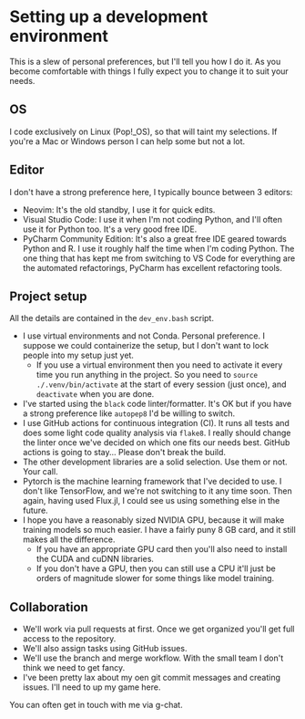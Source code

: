 # Setting up a development environment
This is a slew of personal preferences, but I'll tell you how I do it. As you become comfortable with things I fully expect you to change it to suit your needs.

## OS
I code exclusively on Linux (Pop!_OS), so that will taint my selections. If you're a Mac or Windows person I can help some but not a lot.

## Editor
I don't have a strong preference here, I typically bounce between 3 editors:
- Neovim: It's the old standby, I use it for quick edits.
- Visual Studio Code: I use it when I'm not coding Python, and I'll often use it for Python too. It's a very good free IDE.
- PyCharm Community Edition: It's also a great free IDE geared towards Python and R. I use it roughly half the time when I'm coding Python. The one thing that has kept me from switching to VS Code for everything are the automated refactorings, PyCharm has excellent refactoring tools.

## Project setup
All the details are contained in the `dev_env.bash` script.
- I use virtual environments and not Conda. Personal preference. I suppose we could containerize the setup, but I don't want to lock people into my setup just yet.
  - If you use a virtual environment then you need to activate it every time you run anything in the project. So you need to `source ./.venv/bin/activate` at the start of every session (just once), and `deactivate` when you are done.
- I've started using the `black` code linter/formatter. It's OK but if you have a strong preference like `autopep8` I'd be willing to switch.
- I use GitHub actions for continuous integration (CI). It runs all tests and does some light code quality analysis via `flake8`. I really should change the linter once we've decided on which one fits our needs best. GitHub actions is going to stay... Please don't break the build.
- The other development libraries are a solid selection. Use them or not. Your call.
- Pytorch is the machine learning framework that I've decided to use. I don't like TensorFlow, and we're not switching to it any time soon. Then again, having used Flux.jl, I could see us using something else in the future.
- I hope you have a reasonably sized NVIDIA GPU, because it will make training models so much easier. I have a fairly puny 8 GB card, and it still makes all the difference.
  - If you have an appropriate GPU card then you'll also need to install the CUDA and cuDNN libraries.
  - If you don't have a GPU, then you can still use a CPU it'll just be orders of magnitude slower for some things like model training.

## Collaboration
- We'll work via pull requests at first. Once we get organized you'll get full access to the repository.
- We'll also assign tasks using GitHub issues.
- We'll use the branch and merge workflow. With the small team I don't think we need to get fancy.
- I've been pretty lax about my oen git commit messages and creating issues. I'll need to up my game here.

You can often get in touch with me via g-chat.
